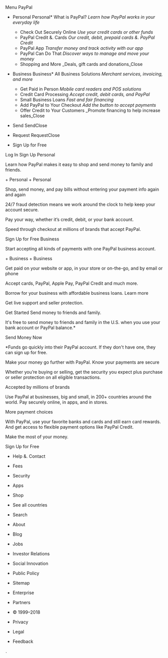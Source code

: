 Menu PayPal

*   Personal
    Personal*   What is PayPal? _Learn how PayPal works in your everyday life_
    *   Check Out Securely Online _Use your credit cards or other funds_
    *   PayPal Credit &. Cards _Our credit, debit, prepaid cards &. PayPal Credit_
    *   PayPal App _Transfer money and track activity with our app_
    *   PayPal Can Do That _Discover ways to manage and move your money_
    *   Shopping and More _Deals, gift cards and donations_Close
*   Business
    Business*   All Business Solutions _Merchant services, invoicing, and more_
    *   Get Paid in Person _Mobile card readers and POS solutions_
    *   Credit Card Processing _Accept credit, debit cards, and PayPal_
    *   Small Business Loans _Fast and fair financing_
    *   Add PayPal to Your Checkout _Add the button to accept payments_
    *   Offer Credit to Your Customers _Promote financing to help increase sales_Close
*   Send
    SendClose
*   Request
    RequestClose

*   Sign Up for Free

Log In Sign Up Personal

Learn how PayPal makes it easy to shop and send money to family and friends.

\+ Personal + Personal

Shop, send money, and pay bills without entering your payment info again and again

24/7 fraud detection means we work around the clock to help keep your account secure.

Pay your way, whether it’s credit, debit, or your bank account.

Speed through checkout at millions of brands that accept PayPal.

Sign Up for Free Business

Start accepting all kinds of payments with one PayPal business account.

\+ Business + Business

Get paid on your website or app, in your store or on-the-go, and by email or phone

Accept cards, PayPal, Apple Pay, PayPal Credit and much more.

Borrow for your business with affordable business loans. Learn more

Get live support and seller protection.

Get Started Send money to friends and family.

It's free to send money to friends and family in the U.S. when you use your bank account or PayPal balance.\*

Send Money Now

\*Funds go quickly into their PayPal account. If they don't have one, they can sign up for free.

Make your money go further with PayPal. Know your payments are secure

Whether you’re buying or selling, get the security you expect plus purchase or seller protection on all eligible transactions.

Accepted by millions of brands

Use PayPal at businesses, big and small, in 200+ countries around the world. Pay securely online, in apps, and in stores.

More payment choices

With PayPal, use your favorite banks and cards and still earn card rewards. And get access to flexible payment options like PayPal Credit.

Make the most of your money.

Sign Up for Free

*   Help &. Contact
*   Fees
*   Security
*   Apps
*   Shop
*   See all countries
*   Search

*   About
*   Blog
*   Jobs
*   Investor Relations
*   Social Innovation
*   Public Policy
*   Sitemap
*   Enterprise
*   Partners

*   © 1999–2018
*   Privacy
*   Legal
*   Feedback

<img src="https://t.paypal.com/ts?nojs=1&pgrp=main%3Amktg%3Apersonal%3A%3Ahome&page=main%3Amktg%3Apersonal%3A%3Ahome%3A%3A%3A&tmpl=home.dust&pgst=Unknown&calc=ced7a0edc370&rsta=en\_US&pgtf=Nodejs&s=ci&csci=47d9afc0c5eb46dcb444f521738e1883&comp=mppnodeweb&tsrce=mppnodeweb&pgld=Unknown&ccpg=us&bzsr=main&bchn=mktg&pgsf=personal&lgin=out&shir=main\_mktg\_personal\_&pros=3&lgcook=0" alt="" height="1" width="1" border="0">.